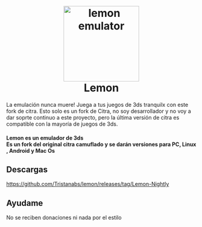 <h1 align="center">
  <br>
  <a href="web en desarrollo/"><img src="https://i.imgur.com/Cgl1E87.png" alt="lemon emulator" width="200"></a>
  <br>
  <b>Lemon</b>
  <br>
</h1>

La emulación nunca muere! Juega a tus juegos de 3ds tranquilx con este fork de citra.
Esto solo es un fork de Citra, no soy desarrollador y no voy a dar soprte continuo a este proyecto, pero la última versión
de citra es compatible con la mayoría de juegos de 3ds.

<h4 align="left"><b>Lemon</b> es un emulador de 3ds 
<br>
Es un fork del original citra camuflado y se darán versiones para PC, Linux , Android y Mac Os
</h4>

## Descargas
https://github.com/Tristanabs/lemon/releases/tag/Lemon-Nightly

## Ayudame

No se reciben donaciones ni nada por el estilo

